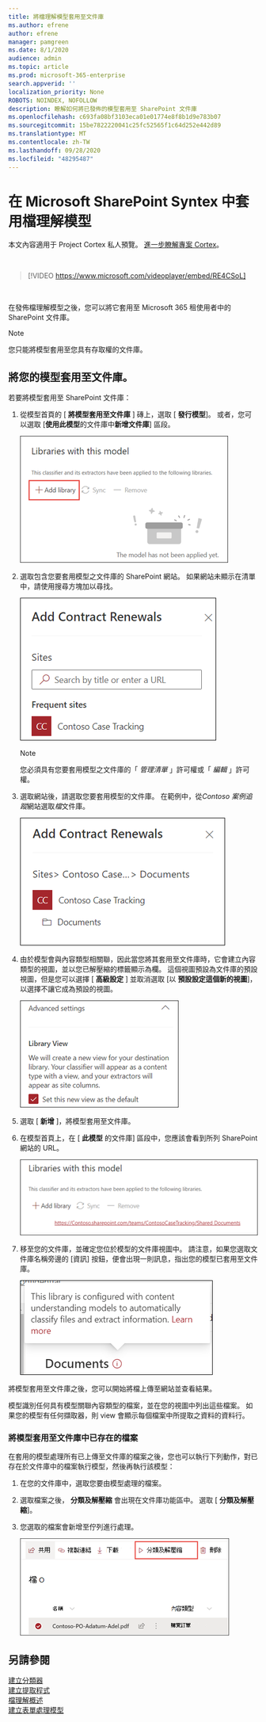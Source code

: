 ```yaml
---
title: 將檔理解模型套用至文件庫
ms.author: efrene
author: efrene
manager: pamgreen
ms.date: 8/1/2020
audience: admin
ms.topic: article
ms.prod: microsoft-365-enterprise
search.appverid: ''
localization_priority: None
ROBOTS: NOINDEX, NOFOLLOW
description: 瞭解如何將已發佈的模型套用至 SharePoint 文件庫
ms.openlocfilehash: c693fa08bf3103eca01e01774e8f8b1d9e783b07
ms.sourcegitcommit: 15be7822220041c25fc52565f1c64d252e442d89
ms.translationtype: MT
ms.contentlocale: zh-TW
ms.lasthandoff: 09/28/2020
ms.locfileid: "48295487"
---
```

# <a name="apply-a-document-understanding-model-in-microsoft-sharepoint-syntex"></a>在 Microsoft SharePoint Syntex 中套用檔理解模型

本文內容適用于 Project Cortex 私人預覽。 [進一步瞭解專案 Cortex](https://aka.ms/projectcortex)。

</br>

> [!VIDEO https://www.microsoft.com/videoplayer/embed/RE4CSoL]

</br>

在發佈檔理解模型之後，您可以將它套用至 Microsoft 365 租使用者中的 SharePoint 文件庫。

> [!NOTE]
> 您只能將模型套用至您具有存取權的文件庫。


## <a name="apply-your-model-to-a-document-library"></a>將您的模型套用至文件庫。

若要將模型套用至 SharePoint 文件庫：

1. 從模型首頁的 [ **將模型套用至文件庫** ] 磚上，選取 [ **發行模型**]。 或者，您可以選取 [**使用此模型**的文件庫中**新增文件庫**] 區段。 </br>

    ![將模型新增至文件庫](../media/content-understanding/apply-to-library.png)</br>

2. 選取包含您要套用模型之文件庫的 SharePoint 網站。 如果網站未顯示在清單中，請使用搜尋方塊加以尋找。</br>

    ![選取網站](../media/content-understanding/site-search.png)</br>

    > [!NOTE]
    > 您必須具有您要套用模型之文件庫的「 *管理清單* 」許可權或「 *編輯* 」許可權。</br>

3. 選取網站後，請選取您要套用模型的文件庫。 在範例中，從*Contoso 案例追蹤*網站選取*檔*文件庫。</br>

    ![選取 doc 文件庫](../media/content-understanding/select-doc-library.png)</br>

4. 由於模型會與內容類型相關聯，因此當您將其套用至文件庫時，它會建立內容類型的視圖，並以您已解壓縮的標籤顯示為欄。 這個視圖預設為文件庫的預設視圖，但是您可以選擇 [ **高級設定** ] 並取消選取 [以 **預設設定這個新的視圖**]，以選擇不讓它成為預設的視圖。</br>

    ![文件庫視圖](../media/content-understanding/library-view.png)</br>

5. 選取 [ **新增** ]，將模型套用至文件庫。 
6. 在模型首頁上，在 [ **此模型** 的文件庫] 區段中，您應該會看到所列 SharePoint 網站的 URL。</br>

    ![選取的文件庫](../media/content-understanding/selected-library.png)</br>

7. 移至您的文件庫，並確定您位於模型的文件庫視圖中。 請注意，如果您選取文件庫名稱旁邊的 [資訊] 按鈕，便會出現一則訊息，指出您的模型已套用至文件庫。

    ![資訊視圖](../media/content-understanding/info-du.png)</br> 


將模型套用至文件庫之後，您可以開始將檔上傳至網站並查看結果。

模型識別任何具有模型關聯內容類型的檔案，並在您的視圖中列出這些檔案。 如果您的模型有任何擷取器，則 view 會顯示每個檔案中所提取之資料的資料行。

### <a name="apply-the-model-to-files-already-in-the-document-library"></a>將模型套用至文件庫中已存在的檔案

在套用的模型處理所有已上傳至文件庫的檔案之後，您也可以執行下列動作，對已存在於文件庫中的檔案執行模型，然後再執行該模型：

1. 在您的文件庫中，選取您要由模型處理的檔案。
2. 選取檔案之後， **分類及解壓縮** 會出現在文件庫功能區中。 選取 [ **分類及解壓縮**]。
3. 您選取的檔案會新增至佇列進行處理。

      ![分類及解壓縮](../media/content-understanding/extract-classify.png)</br> 

## <a name="see-also"></a>另請參閱
[建立分類器](create-a-classifier.md)</br>
[建立提取程式](create-an-extractor.md)</br>
[檔理解概述](document-understanding-overview.md)</br>
[建立表單處理模型](create-a-form-processing-model.md)  
